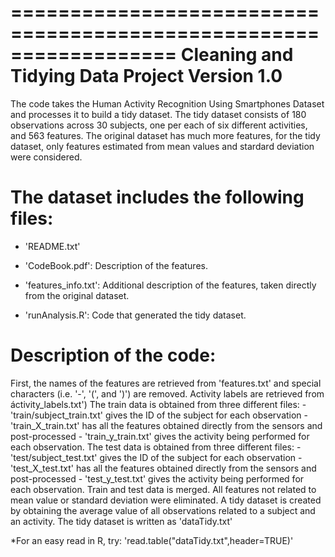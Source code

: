 ==================================================================
Cleaning and Tidying Data Project
Version 1.0
==================================================================

The code takes the Human Activity Recognition Using Smartphones Dataset and processes it to build a tidy dataset.
The tidy dataset consists of 180 observations across 30 subjects, one per each of six different activities, and 563 features.
The original dataset has much more features, for the tidy dataset, only features estimated from mean values and stardard deviation were considered.


The dataset includes the following files:
=========================================

- 'README.txt'

- 'CodeBook.pdf': Description of the features.

- 'features_info.txt': Additional description of the features, taken directly from the original dataset.

- 'runAnalysis.R': Code that generated the tidy dataset.


Description of the code:
========================

First, the names of the features are retrieved from 'features.txt' and special characters (i.e. '-', '(', and ')') are removed.
Activity labels are retrieved from áctivity_labels.txt')
The train data is obtained from three different files:
	- 'train/subject_train.txt' gives the ID of the subject for each observation
	- 'train_X_train.txt' has all the features obtained directly from the sensors and post-processed
	- 'train_y_train.txt' gives the activity being performed for each observation.
The test data is obtained from three different files:
	- 'test/subject_test.txt' gives the ID of the subject for each observation
	- 'test_X_test.txt' has all the features obtained directly from the sensors and post-processed
	- 'test_y_test.txt' gives the activity being performed for each observation.
Train and test data is merged.
All features not related to mean value or standard deviation were eliminated.
A tidy dataset is created by obtaining the average value of all observations related to a subject and an activity.
The tidy dataset is written as 'dataTidy.txt'

*For an easy read in R, try: 'read.table("dataTidy.txt",header=TRUE)'
